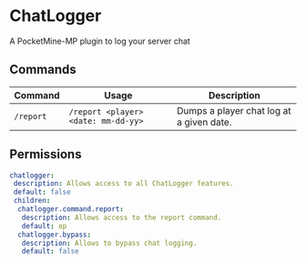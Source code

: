 # ChatLogger
A PocketMine-MP plugin to log your server chat
## Commands
| Command | Usage | Description |
| ------- | ----- | ----------- |
| `/report` | `/report <player> <date: mm-dd-yy>` | Dumps a player chat log at a given date. |
## Permissions
```yml
chatlogger:
 description: Allows access to all ChatLogger features.
 default: false
 children:
  chatlogger.command.report:
   description: Allows access to the report command.
   default: op
  chatlogger.bypass:
   description: Allows to bypass chat logging.
   default: false
```
